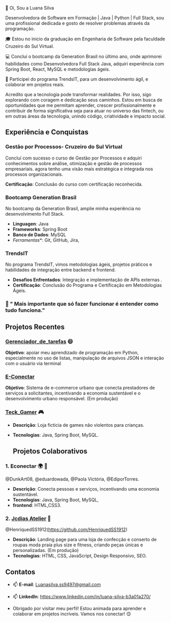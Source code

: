  👋 Oi, Sou a Luana Silva
 
Desenvolvedora de Software em Formação | Java | Python | Full Stack, sou uma profissional dedicada 
e gosto de resolver problemas através da programação.

🎓 Estou no inicio da graduação em Engenharia de Software pela faculdade Cruzeiro do Sul Virtual.

💻 Concluí o bootcamp da Generation Brasil no último ano, onde aprimorei habilidades como Desenvolvedora Full Stack Java, 
  adquiri experiência com Spring Boot, React, MySQL e metodologias ágeis.
  
🎯 Participei do programa TrendsIT, para um desenvolvimento ágil, e colaborar em projetos reais.

Acredito que a tecnologia pode transformar realidades. Por isso, sigo explorando com coragem e dedicação seus caminhos.
Estou em busca de oportunidades que me permitam aprender, crescer profissionalmente e contribuir de forma significativa
seja para atuar no universo das fintech, ou em outras áreas da tecnologia, unindo código, criatividade e impacto social.



  
## Experiência e Conquistas

 ### **Gestão por Processos- Cruzeiro do Sul Virtual**
Concluí com sucesso o curso de Gestão por Processos e adquiri conhecimentos sobre análise, otimização e gestão de processos empresariais. 
agora tenho uma visão mais estratégica e integrada nos processos organizacionais.

  **Certificação**: Conclusão do curso com certificação reconhecida.

 ### **Bootcamp Generation Brasil**
  No bootcamp da Generation Brasil, amplie minha experiência no desenvolvimento Full Stack.
  - **Linguagen**: Java
  - **Frameworks**: Spring Boot
  - **Banco de Dados**: MySQL
  - *Ferramentas**: Git, GitHub, Jira,

 ### **TrendsIT**
  No programa TrendsIT, vimos metodologias ágeis, projetos práticos e habilidades de integração entre backend e frontend.
   - **Desafios Enfrentados**: Integração e implementação de APIs externas .
   - **Certificação**: Conclusão do Programa e Certificação em Metodologias Ágeis.

  
 ### 🧠  " Mais importante que só fazer funcionar é entender como tudo funciona."
 
 ## Projetos Recentes 
   ###  [Gerenciador_de_tarefas](https://github.com/Lu-nas/Gerenciador_de_tarefas.git) 😄
 **Objetivo**: apoiar meu aprendizado de programação em Python, especialmente no uso de listas,
 manipulação de arquivos JSON e interação com o usuário via terminal
 
 ### [E-Conectar](https://github.com/EconectarGen]) 
 **Objetivo**: Sistema de e-commerce urbano que conecta prestadores de serviços a solicitantes, 
incentivando a economia sustentável e o desenvolvimento urbano responsável. (Em produção)

 ###  [Teck_Gamer](https://github.com/Lu-nas/ProjetoLoja_teckGamer) 🎮
- **Descrição**: Loja ficticia de games não violentos para crianças.
- **Tecnologias**: Java, Spring Boot, MySQL.

  ## Projetos Colaborativos

 ### 1. Econectar 🌍 🤝 
@DunkArt08, @eduardowada, @Paola Victória, @EdiporTorres.
- **Descrição**: Conecta pessoas e serviços, incentivando uma economia sustentável.
- **Tecnologias**: Java, Spring Boot, MySQL,
- **frontend**: HTML,CSS3.

 ### 2. [Jcdias Atelier](https://jcdiasatelier.com.br/) 🤝 
 @HenriquedSS1912(https://github.com/HenriquedSS1912)
- **Descrição**: Landing page para uma loja de confecção e conserto de roupas moda praia plus size e fitness, 
 criando peças únicas e personalizadas. (Em produção)
 - **Tecnologias**: HTML, CSS, JavaScript, Design Responsivo, SEO.
  
## Contatos
- 📫  **E-mail**: Luanasilva.ss9497@gmail.com
- 📫  **LinkedIn**: https://www.linkedin.com/in/luana-silva-b3a01a270/

- Obrigado por visitar meu perfil! Estou animada para aprender e colaborar em projetos incríveis. Vamos nos conectar! 😊
  

<!---
Lu-nas/Lu-nas is a ✨ special ✨ repository because its `README.md` (this file) appears on your GitHub profile.
You can click the Preview link to take a look at your changes.
--->
